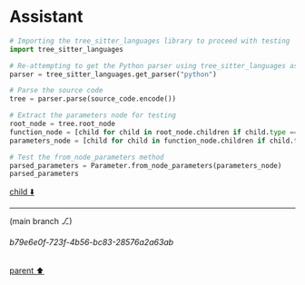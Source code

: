 # Assistant

```python
# Importing the tree_sitter_languages library to proceed with testing
import tree_sitter_languages

# Re-attempting to get the Python parser using tree_sitter_languages as specified
parser = tree_sitter_languages.get_parser("python")

# Parse the source code
tree = parser.parse(source_code.encode())

# Extract the parameters node for testing
root_node = tree.root_node
function_node = [child for child in root_node.children if child.type == 'function_definition'][0]
parameters_node = [child for child in function_node.children if child.type == 'parameters'][0]

# Test the from_node_parameters method
parsed_parameters = Parameter.from_node_parameters(parameters_node)
parsed_parameters
```

[child ⬇️](#b79e6e0f-723f-4b56-bc83-28576a2a63ab)

---

(main branch ⎇)
###### b79e6e0f-723f-4b56-bc83-28576a2a63ab
[parent ⬆️](#625f848a-39ac-4b0d-9661-645022a30a44)
